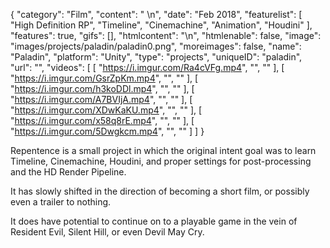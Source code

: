 {
   "category": "Film",
   "content": " \n",
   "date": "Feb 2018",
   "featurelist": [
      "High Definition RP",
      "Timeline",
      "Cinemachine",
      "Animation",
      "Houdini"
   ],
   "features": true,
   "gifs": [],
   "htmlcontent": "\n",
   "htmlenable": false,
   "image": "images/projects/paladin/paladin0.png",
   "moreimages": false,
   "name": "Paladin",
   "platform": "Unity",
   "type": "projects",
   "uniqueID": "paladin",
   "url": "",
   "videos": [
      [
         "https://i.imgur.com/Ra4cVFg.mp4",
         "",
         ""
      ],
      [
         "https://i.imgur.com/GsrZpKm.mp4",
         "",
         ""
      ],
      [
         "https://i.imgur.com/h3koDDl.mp4",
         "",
         ""
      ],
      [
         "https://i.imgur.com/A7BVIjA.mp4",
         "",
         ""
      ],
      [
         "https://i.imgur.com/XDwKaKU.mp4",
         "",
         ""
      ],
      [
         "https://i.imgur.com/x58q8rE.mp4",
         "",
         ""
      ],
      [
         "https://i.imgur.com/5Dwgkcm.mp4",
         "",
         ""
      ]
   ]
}

  Repentence is a small project in which the original intent goal was to learn Timeline, Cinemachine, Houdini, and proper settings for post-processing and the HD Render Pipeline.

  It has slowly shifted in the direction of becoming a short film, or possibly
  even a trailer to nothing. 


  It does have potential to continue on to a playable game in the vein of
  Resident Evil, Silent Hill, or even Devil May Cry.
